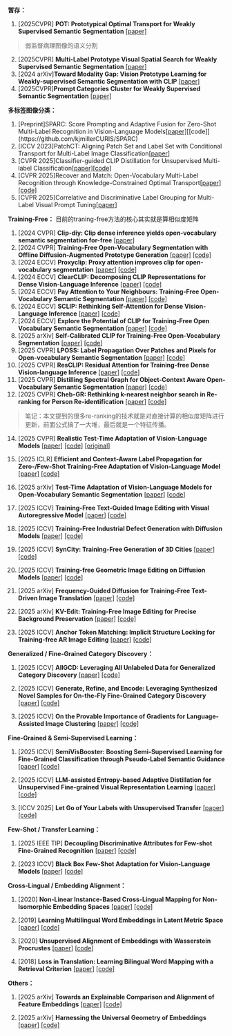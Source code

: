 **暂存：** 
1. [2025CVPR] **POT: Prototypical Optimal Transport for Weakly Supervised Semantic Segmentation** [[paper]](https://openaccess.thecvf.com/content/CVPR2025/papers/Wang_POT_Prototypical_Optimal_Transport_for_Weakly_Supervised_Semantic_Segmentation_CVPR_2025_paper.pdf)
> 弱监督病理图像的语义分割
2. [2025CVPR] **Multi-Label Prototype Visual Spatial Search for Weakly Supervised Semantic Segmentation** [[paper]](https://openaccess.thecvf.com/content/CVPR2025/papers/Duan_Multi-Label_Prototype_Visual_Spatial_Search_for_Weakly_Supervised_Semantic_Segmentation_CVPR_2025_paper.pdf)
3. [2024 arXiv]**Toward Modality Gap: Vision Prototype Learning for Weakly-supervised Semantic Segmentation with CLIP** [[paper]](https://arxiv.org/pdf/2412.19650)
4. [2025CVPR]**Prompt Categories Cluster for Weakly Supervised Semantic Segmentation** [[paper]](https://openaccess.thecvf.com/content/CVPR2025W/eLVM/papers/Wu_Prompt_Categories_Cluster_for_Weakly_Supervised_Semantic_Segmentation_CVPRW_2025_paper.pdf)

**多标签图像分类：** 
1. [Preprint]SPARC: Score Prompting and Adaptive Fusion for Zero-Shot Multi-Label Recognition in Vision-Language Models[[paper]](https://arxiv.org/pdf/2502.16911?)[[code]](https://github.com/kjmillerCURIS/SPARC)
2. [ICCV 2023]PatchCT: Aligning Patch Set and Label Set with Conditional Transport for Multi-Label Image Classification[[paper]](https://openaccess.thecvf.com/content/ICCV2023/papers/Li_PatchCT_Aligning_Patch_Set_and_Label_Set_with_Conditional_Transport_ICCV_2023_paper.pdf)
3. [CVPR 2025]Classifier-guided CLIP Distillation for Unsupervised Multi-label Classification[[paper]](https://arxiv.org/pdf/2503.16873)[[code]](https://github.com/k0u-id/CCD)
4. [CVPR 2025]Recover and Match: Open-Vocabulary Multi-Label Recognition through Knowledge-Constrained Optimal Transport[[paper]](https://arxiv.org/pdf/2503.15337)[[code]](https://github.com/EricTan7/RAM)
5. [CVPR 2025]Correlative and Discriminative Label Grouping for Multi-Label Visual Prompt Tuning[[paper]](https://arxiv.org/pdf/2504.09990)


**Training-Free：**
目前的traning-free方法的核心其实就是算相似度矩阵
1. [2024 CVPR] **Clip-diy: Clip dense inference yields open-vocabulary semantic segmentation for-free** [[paper]](https://arxiv.org/pdf/2309.14289)
2. [2024 CVPR] **Training-Free Open-Vocabulary Segmentation with Offline Diffusion-Augmented Prototype Generation** [[paper]](https://ieeexplore.ieee.org/stamp/stamp.jsp?tp=&arnumber=10655445&tag=1) [[code]](https://github.com/aimagelab/freeda) 
3. [2024 ECCV] **Proxyclip: Proxy attention improves clip for open-vocabulary segmentation** [[paper]](https://arxiv.org/pdf/2408.04883) [[code]](https://github.com/mc-lan/ProxyCLIP?tab=readme-ov-file)
4. [2024 ECCV] **ClearCLIP: Decomposing CLIP Representations for Dense Vision-Language Inference** [[paper]](https://www.ecva.net/papers/eccv_2024/papers_ECCV/papers/06346.pdf) [[code]](https://github.com/mc-lan/ClearCLIP)
5. [2024 ECCV] **Pay Attention to Your Neighbours: Training-Free Open-Vocabulary Semantic Segmentation** [[paper]](https://arxiv.org/pdf/2404.08181) [[code]](https://github.com/sinahmr/NACLIP)
6. [2024 ECCV] **SCLIP: Rethinking Self-Attention for Dense Vision-Language Inference** [[paper]](https://arxiv.org/pdf/2312.01597) [[code]](https://github.com/wangf3014/SCLIP)
7. [2024 ECCV] **Explore the Potential of CLIP for Training-Free Open Vocabulary Semantic Segmentation** [[paper]](https://arxiv.org/pdf/2407.08268) [[code]](https://github.com/leaves162/CLIPtrase)
8. [2025 arXiv] **Self-Calibrated CLIP for Training-Free Open-Vocabulary Segmentation** [[paper]](https://arxiv.org/pdf/2411.15869) [[code]](https://github.com/SuleBai/SC-CLIP?tab=readme-ov-file)
9. [2025 CVPR] **LPOSS: Label Propagation Over Patches and Pixels for Open-vocabulary Semantic Segmentation** [[paper]](https://arxiv.org/pdf/2503.19777) [[code]](https://github.com/vladan-stojnic/LPOSS)
10. [2025 CVPR] **ResCLIP: Residual Attention for Training-free Dense Vision-language Inference** [[paper]](https://arxiv.org/pdf/2411.15851) [[code]](https://github.com/yvhangyang/ResCLIP?tab=readme-ov-file)
11. [2025 CVPR] **Distilling Spectral Graph for Object-Context Aware Open-Vocabulary Semantic Segmentation** [[paper]](https://openaccess.thecvf.com/content/CVPR2025/papers/Kim_Distilling_Spectral_Graph_for_Object-Context_Aware_Open-Vocabulary_Semantic_Segmentation_CVPR_2025_paper.pdf) [[code]](https://github.com/MICV-yonsei/CASS)
12. [2025 CVPR] **Cheb-GR: Rethinking k-nearest neighbor search in Re-ranking for Person Re-identification** [[paper]](https://openaccess.thecvf.com/content/CVPR2025/papers/Yang_Cheb-GR_Rethinking_K-nearest_Neighbor_Search_in_Re-ranking_for_Person_Re-identification_CVPR_2025_paper.pdf) [[code]](https://github.com/Jinxi-Yang-WHU/Fast-GCR.git) 
> 笔记：本文提到的很多re-ranking的技术就是对直接计算的相似度矩阵进行更新，前面公式搞了一大堆，最后就是一个特征传播。
14. [2025 CVPR] **Realistic Test-Time Adaptation of Vision-Language Models** [[paper]](https://openaccess.thecvf.com/content/CVPR2025/papers/Zanella_Realistic_Test-Time_Adaptation_of_Vision-Language_Models_CVPR_2025_paper.pdf) [[code]](https://github.com/MaxZanella/StatA) [[original]](https://arxiv.org/pdf/2406.01837)
15. [2025 ICLR] **Efficient and Context-Aware Label Propagation for Zero-/Few-Shot Training-Free Adaptation of Vision-Language Model** [[paper]](https://arxiv.org/pdf/2412.18303) [[code]](https://github.com/Yushu-Li/ECALP?tab=readme-ov-file)
16. [2025 arXiv] **Test-Time Adaptation of Vision-Language Models for Open-Vocabulary Semantic Segmentation** [[paper]](https://arxiv.org/pdf/2505.21844v1) [[code]](https://github.com/dosowiechi/MLMP?tab=readme-ov-file)

17. [2025 ICCV] **Training-Free Text-Guided Image Editing with Visual Autoregressive Model** [[paper]](https://arxiv.org/pdf/2406.07236) [[code]](https://github.com/wyf0912/AREdit)

18. [2025 ICCV] **Training-Free Industrial Defect Generation with Diffusion Models** [[paper]](TBA) [[code]](TBA)

19. [2025 ICCV] **SynCity: Training-Free Generation of 3D Cities** [[paper]](https://arxiv.org/abs/2503.16420) [[code]](https://github.com/paulengstler/syncity)

20. [2025 ICCV] **Training-free Geometric Image Editing on Diffusion Models** [[paper]](TBA) [[code]](TBA)

21. [2025 arXiv] **Frequency-Guided Diffusion for Training-Free Text-Driven Image Translation** [[paper]](https://arxiv.org/pdf/2410.14729) [[code]](TBA)

22. [2025 arXiv] **KV-Edit: Training-Free Image Editing for Precise Background Preservation** [[paper]](https://arxiv.org/pdf/2410.14729) [[code]](TBA)

23. [2025 ICCV] **Anchor Token Matching: Implicit Structure Locking for Training-free AR Image Editing** [[paper]](https://arxiv.org/pdf/2410.14729) [[code]](TBA)


**Generalized / Fine-Grained Category Discovery：**

1. [2025 ICCV] **AllGCD: Leveraging All Unlabeled Data for Generalized Category Discovery** [[paper]](https://arxiv.org/pdf/2406.07236) [[code]](TBA)

2. [2025 ICCV] **Generate, Refine, and Encode: Leveraging Synthesized Novel Samples for On-the-Fly Fine-Grained Category Discovery** [[paper]](https://arxiv.org/abs/2507.04051) [[code]](TBA)

3. [2025 ICCV] **On the Provable Importance of Gradients for Language-Assisted Image Clustering** [[paper]](https://arxiv.org/abs/2507.04051) [[code]](TBA)


**Fine-Grained & Semi-Supervised Learning：**

1. [2025 ICCV] **SemiVisBooster: Boosting Semi-Supervised Learning for Fine-Grained Classification through Pseudo-Label Semantic Guidance** [[paper]](https://arxiv.org/pdf/2508.01225) [[code]](TBA)

2. [2025 ICCV] **LLM-assisted Entropy-based Adaptive Distillation for Unsupervised Fine-grained Visual Representation Learning** [[paper]](https://iccv.thecvf.com/virtual/2025/poster/2604) [[code]](TBA)

3. [ICCV 2025] **Let Go of Your Labels with Unsupervised Transfer** [[paper]](https://iccv.thecvf.com/virtual/2025/poster/2604) [[code]](TBA)


**Few-Shot / Transfer Learning：**

1. [2025 IEEE TIP] **Decoupling Discriminative Attributes for Few-shot Fine-Grained Recognition** [[paper]](https://ieeexplore.ieee.org/abstract/document/11031126) [[code]](TBA)

2. [2023 ICCV] **Black Box Few-Shot Adaptation for Vision-Language Models** [[paper]](https://openaccess.thecvf.com/content/ICCV2023/papers/Ouali_Black_Box_Few-Shot_Adaptation_for_Vision-Language_Models_ICCV_2023_paper.pdf) [[code]](TBA)


**Cross-Lingual / Embedding Alignment：**

1. [2020] **Non-Linear Instance-Based Cross-Lingual Mapping for Non-Isomorphic Embedding Spaces** [[paper]](https://aclanthology.org/2020.acl-main.675/) [[code]](TBA)

2. [2019] **Learning Multilingual Word Embeddings in Latent Metric Space** [[paper]](https://direct.mit.edu/tacl/article/doi/10.1162/tacl_a_00257/43509/Learning-Multilingual-Word-Embeddings-in-Latent) [[code]](TBA)

3. [2020] **Unsupervised Alignment of Embeddings with Wasserstein Procrustes** [[paper]](https://proceedings.mlr.press/v89/grave19a.html) [[code]](TBA)

4. [2018] **Loss in Translation: Learning Bilingual Word Mapping with a Retrieval Criterion** [[paper]](https://arxiv.org/abs/1804.07745) [[code]](TBA)


**Others：**

1. [2025 arXiv] **Towards an Explainable Comparison and Alignment of Feature Embeddings** [[paper]](https://arxiv.org/pdf/2506.06231) [[code]](TBA)

2. [2025 arXiv] **Harnessing the Universal Geometry of Embeddings** [[paper]](https://arxiv.org/pdf/2505.12540) [[code]](TBA)
